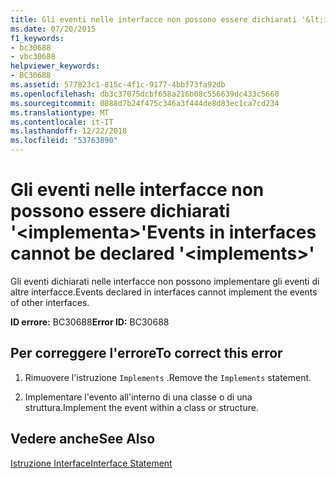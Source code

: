 ```yaml
---
title: Gli eventi nelle interfacce non possono essere dichiarati '&lt;implementa&gt;'
ms.date: 07/20/2015
f1_keywords:
- bc30688
- vbc30688
helpviewer_keywords:
- BC30688
ms.assetid: 577823c1-815c-4f1c-9177-4bbf73fa92db
ms.openlocfilehash: db3c37075dcbf658a216b08c556639dc433c5660
ms.sourcegitcommit: 0888d7b24f475c346a3f444de8d83ec1ca7cd234
ms.translationtype: MT
ms.contentlocale: it-IT
ms.lasthandoff: 12/22/2018
ms.locfileid: "53763890"
---
```

# <a name="events-in-interfaces-cannot-be-declared-ltimplementsgt"></a><span data-ttu-id="e9186-102">Gli eventi nelle interfacce non possono essere dichiarati '&lt;implementa&gt;'</span><span class="sxs-lookup"><span data-stu-id="e9186-102">Events in interfaces cannot be declared '&lt;implements&gt;'</span></span>
<span data-ttu-id="e9186-103">Gli eventi dichiarati nelle interfacce non possono implementare gli eventi di altre interfacce.</span><span class="sxs-lookup"><span data-stu-id="e9186-103">Events declared in interfaces cannot implement the events of other interfaces.</span></span>  
  
 <span data-ttu-id="e9186-104">**ID errore:** BC30688</span><span class="sxs-lookup"><span data-stu-id="e9186-104">**Error ID:** BC30688</span></span>  
  
## <a name="to-correct-this-error"></a><span data-ttu-id="e9186-105">Per correggere l'errore</span><span class="sxs-lookup"><span data-stu-id="e9186-105">To correct this error</span></span>  
  
1.  <span data-ttu-id="e9186-106">Rimuovere l'istruzione `Implements` .</span><span class="sxs-lookup"><span data-stu-id="e9186-106">Remove the `Implements` statement.</span></span>  
  
2.  <span data-ttu-id="e9186-107">Implementare l'evento all'interno di una classe o di una struttura.</span><span class="sxs-lookup"><span data-stu-id="e9186-107">Implement the event within a class or structure.</span></span>  
  
## <a name="see-also"></a><span data-ttu-id="e9186-108">Vedere anche</span><span class="sxs-lookup"><span data-stu-id="e9186-108">See Also</span></span>  
 [<span data-ttu-id="e9186-109">Istruzione Interface</span><span class="sxs-lookup"><span data-stu-id="e9186-109">Interface Statement</span></span>](../../visual-basic/language-reference/statements/interface-statement.md)
